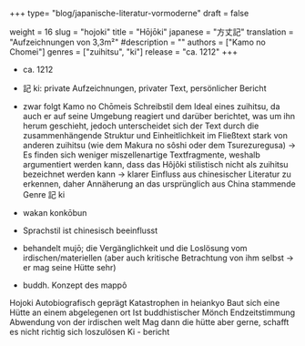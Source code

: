 +++
type= "blog/japanische-literatur-vormoderne"
draft = false

weight = 16
slug = "hojoki"
title = "Hōjōki"
japanese = "方丈記"
translation = "Aufzeichnungen von 3,3m²"
#description = ""
authors = ["Kamo no Chomei"]
genres = ["zuihitsu", "ki"]
release = "ca. 1212"
+++

- ca. 1212
- 記 ki: private Aufzeichnungen, privater Text, persönlicher Bericht
- zwar folgt Kamo no Chōmeis Schreibstil dem Ideal eines zuihitsu, da auch er auf seine Umgebung
reagiert und darüber berichtet, was um ihn herum geschieht, jedoch unterscheidet sich der Text durch
die zusammenhängende Struktur und Einheitlichkeit im Fließtext stark von anderen zuihitsu (wie dem
Makura no sôshi oder dem Tsurezuregusa)
-> Es finden sich weniger miszellenartige Textfragmente, weshalb argumentiert werden kann, dass
das Hôjôki stilistisch nicht als zuihitsu bezeichnet werden kann -> klarer Einfluss aus chinesischer
Literatur zu erkennen, daher Annäherung an das ursprünglich aus China stammende Genre 記 ki

- wakan konkōbun
- Sprachstil ist chinesisch beeinflusst
- behandelt mujō; die Vergänglichkeit und die Loslösung vom irdischen/materiellen (aber auch
kritische Betrachtung von ihm selbst -> er mag seine Hütte sehr)
- buddh. Konzept des mappô


Hojoki
Autobiografisch geprägt
Katastrophen in heiankyo
Baut sich eine Hütte an einem abgelegenen ort
Ist buddhistischer Mönch
Endzeitstimmung
Abwendung von der irdischen welt
Mag dann die hütte aber gerne, schafft es nicht richtig sich loszulösen
Ki - bericht

